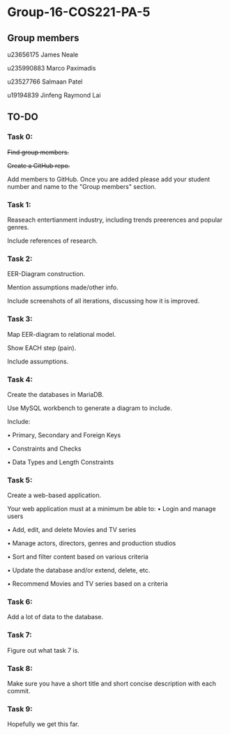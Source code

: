 # Group-16-COS221-PA-5

## Group members

u23656175 James Neale

u235990883 Marco Paximadis

u23527766 Salmaan Patel

u19194839 Jinfeng Raymond Lai

## TO-DO

### Task 0:

~~Find group members.~~

~~Create a GitHub repo.~~

Add members to GitHub. Once you are added please add your student number and name to the "Group members" section.

### Task 1: 

Reaseach entertianment industry, including trends preerences and popular genres.

Include references of research.

### Task 2:

EER-Diagram construction.

Mention assumptions made/other info.

Include screenshots of all iterations, discussing how it is improved.

### Task 3:

Map EER-diagram to relational model.

Show EACH step (pain).

Include assumptions.

### Task 4:

Create the databases in MariaDB.

Use MySQL workbench to generate a diagram to include.

Include: 

• Primary, Secondary and Foreign Keys

• Constraints and Checks

• Data Types and Length Constraints

### Task 5:

Create a web-based application.

Your web application must at a minimum be able to:
• Login and manage users

• Add, edit, and delete Movies and TV series

• Manage actors, directors, genres and production studios

• Sort and filter content based on various criteria

• Update the database and/or extend, delete, etc.

• Recommend Movies and TV series based on a criteria

### Task 6:

Add a lot of data to the database.

### Task 7:

Figure out what task 7 is.

### Task 8:

Make sure you have a short title and short concise description with each commit.

### Task 9:

Hopefully we get this far.




